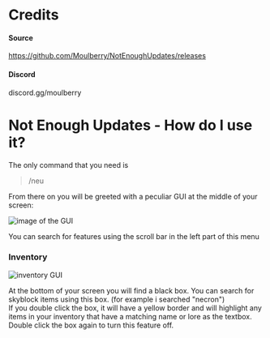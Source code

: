 # Credits
#### Source
https://github.com/Moulberry/NotEnoughUpdates/releases
#### Discord
discord.gg/moulberry

# Not Enough Updates - How do I use it?

The only command that you need is 
> /neu

From there on you will be greeted with a peculiar GUI at the middle of your screen:

![image of the GUI](https://cdn.discordapp.com/attachments/532527785164406786/829732923246641162/unknown.png)

You can search for features using the scroll bar in the left part of this menu

### Inventory

![inventory GUI](https://cdn.discordapp.com/attachments/532527785164406786/829736203594891314/unknown.png)

At the bottom of your screen you will find a black box. You can search for skyblock items using this box. (for example i searched "necron")   
If you double click the box, it will have a yellow border and will highlight any items in your inventory that have a matching name or lore as the textbox.
Double click the box again to turn this feature off.
